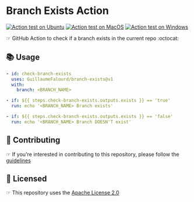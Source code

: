 # Branch Exists Action

<!-- markdownlint-disable MD013 -->
[![Action test on Ubuntu](https://github.com/GuillaumeFalourd/branch-exists/actions/workflows/ubuntu_action_test.yml/badge.svg)](https://github.com/GuillaumeFalourd/branch-exists/actions/workflows/ubuntu_action_test.yml) [![Action test on MacOS](https://github.com/GuillaumeFalourd/branch-exists/actions/workflows/macos_action_test.yml/badge.svg)](https://github.com/GuillaumeFalourd/branch-exists/actions/workflows/macos_action_test.yml) [![Action test on Windows](https://github.com/GuillaumeFalourd/branch-exists/actions/workflows/windows_action_test.yml/badge.svg)](https://github.com/GuillaumeFalourd/branch-exists/actions/workflows/windows_action_test.yml)
<!-- markdownlint-enable MD013 -->

☞ GitHub Action to check if a branch exists in the current repo :octocat:

## 📚 Usage

```yaml
- id: check-branch-exists
  uses: GuillaumeFalourd/branch-exists@v1
  with:
    branch: <BRANCH_NAME>

- if: ${{ steps.check-branch-exists.outputs.exists }} == 'true'
  run: echo '<BRANCH_NAME> Branch exists'

- if: ${{ steps.check-branch-exists.outputs.exists }} == 'false'
  run: echo '<BRANCH_NAME> Branch DOESN'T exist'
```

## 🤝 Contributing

☞ If you're interested in contributing to this repository, please follow the [guidelines](https://github.com/GuillaumeFalourd/branch-exists/blob/main/CONTRIBUTING.md)

## 🏅 Licensed

☞ This repository uses the [Apache License 2.0](https://github.com/GuillaumeFalourd/branch-exists/blob/main/LICENSE)

<!-- ### Contribuidores

<a href="https://github.com/GuillaumeFalourd/branch-exists/graphs/contributors">
  <img src="https://contrib.rocks/image?repo=GuillaumeFalourd/branch-exists" />
</a>

(Criado com [contributors-img](https://contrib.rocks)) -->
